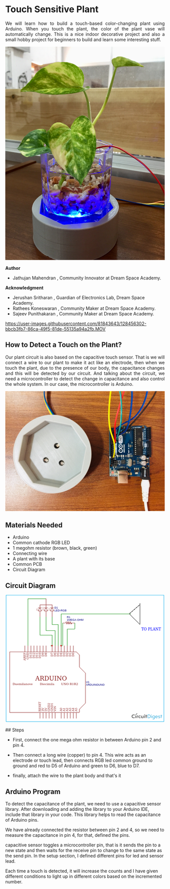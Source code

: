 

# Touch Sensitive Plant

<p align="justify">
We will learn how to build a touch-based color-changing plant using Arduino. When you touch the plant, the color of the plant vase will automatically change. This is a nice indoor decorative project and also a small hobby project for beginners to build and learn some interesting stuff.
</p>

<p align="center">
<img src="source/image-video/image1.jpg"  >
</p>

**Author**
 * Jathujan Mahendran , Community Innovator at Dream Space Academy.

**Acknowledgment**
 * Jerushan Sritharan , Guardian of Electronics Lab, Dream Space Academy.
 * Rathees Koneswaran ,  Community Maker at Dream Space Academy. 
 * Sajeev Punithakaran , Community Maker at Dream Space Academy.
  


https://user-images.githubusercontent.com/81843643/128456302-bbcb3fb7-86ca-49f5-81de-55135a94a2fb.MOV




## How to Detect a Touch on the Plant?
<p align="justify"> 
Our plant circuit is also based on the capacitive touch sensor. That is we will connect a wire to our plant to make it act like an electrode, then when we touch the plant, due to the presence of our body, the capacitance changes and this will be detected by our circuit. And talking about the circuit, we need a microcontroller to detect the change in capacitance and also control the whole system. In our case, the microcontroller is Arduino. 
</p>

<p align="center">
<img src="source/image-video/base-and-arduino.jpg"  >
</p>

## Materials Needed
* Arduino
* Common cathode RGB LED
* 1 megohm resistor (brown, black, green)
* Connecting wire
* A plant with  its base
* Common PCB
* Circuit Diagram 

## Circuit Diagram
<p align="center">
<img src="source/image-video/circuit-diagram.png"  >
</p>
## Steps

<p align="justify">

- First, connect the one mega ohm resistor in between Arduino pin 2 and pin 4. 

- Then connect a long wire (copper) to pin 4. This wire acts as an electrode or touch lead, then connects RGB led common ground to ground and red to D5 of Arduino and green to D6, blue to D7.

- finally, attach the wire to the plant body and that's it 

</p>

 
## Arduino Program 

<p align="justify"> 

To detect the capacitance of the plant, we need to use a capacitive sensor library. 
After downloading and adding the library to your Arduino IDE, include that library in your code. This library helps to read the capacitance of Arduino pins.
 

We have already connected the resistor between pin 2 and 4, so we need to measure the capacitance in pin 4, for that, defined the pins.

capacitive sensor toggles a microcontroller pin, that is it sends the pin to a new state and then waits for the receive pin to change to the same state as the send pin. In the setup section, I defined different pins for led and sensor lead.

Each time a touch is detected, it will increase the counts and I have given different conditions to light up in different colors based on the incremented number.
</p>

